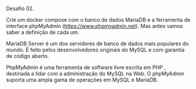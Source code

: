 Desafio 02.

Crie um docker compose com o banco de dados MariaDB e a ferramenta de interface phpMyAdmin (https://www.phpmyadmin.net). Mas antes vamos saber a definição de cada um.

MariaDB Server é um dos servidores de banco de dados mais populares do mundo. É feito pelos desenvolvedores originais do MySQL e com garantia de código aberto.

PhpMyAdmin é uma ferramenta de software livre escrita em PHP , destinada a lidar com a administração do MySQL na Web. O phpMyAdmin suporta uma ampla gama de operações em MySQL e MariaDB. 
